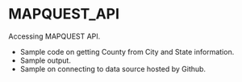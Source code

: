 # MAPQUEST_API

Accessing MAPQUEST API.

- Sample code on getting County from City and State information.
- Sample output.
- Sample on connecting to data source hosted by Github.
